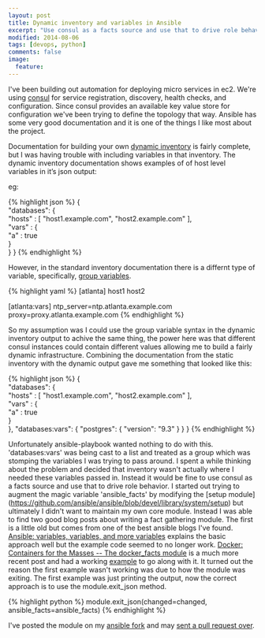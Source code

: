 ```yaml
---
layout: post
title: Dynamic inventory and variables in Ansible
excerpt: "Use consul as a facts source and use that to drive role behavior."
modified: 2014-08-06
tags: [devops, python]
comments: false
image:
  feature:
---
```

I've been building out automation for deploying micro services in ec2. We're using [consul](http://consul.io) for service registration, discovery, health checks, and configuration. Since consul provides an available key value store for configuration we've been trying to define the topology that way. Ansible has some very good documentation and it is one of the things I like most about the project. 

Documentation for building your own [dynamic inventory](http://docs.ansible.com/developing_inventory.html) is fairly complete, but I was having trouble with including variables in that inventory. The dynamic inventory documentation shows examples of of host level variables in it’s json output:

eg:

{% highlight json %}
{    
  "databases": {        
    "hosts"   : [ "host1.example.com", "host2.example.com" ],        
    "vars"    : {            
      "a"   : true        
    }    
  }
}
{% endhighlight %}


However, in the standard inventory documentation there is a differnt type of variable, specifically, [group variables](http://docs.ansible.com/intro_inventory.html#group-variables).

{% highlight yaml %}
[atlanta]
host1
host2

[atlanta:vars]
ntp_server=ntp.atlanta.example.com
proxy=proxy.atlanta.example.com
{% endhighlight %}


So my assumption was I could use the group variable syntax in the dynamic inventory output to achive the same thing, the power here was that different consul instances could contain different values allowing me to build a fairly dynamic infrastructure. Combining the documentation from the static inventory with the dynamic output gave me something that looked like this:

{% highlight json %}
{    
  "databases": {        
    "hosts"   : [ "host1.example.com", "host2.example.com" ],        
    "vars"    : {            
      "a"   : true        
    }    
  },
  "databases:vars": {
    "postgres": {
       "version": "9.3"
     } 
  }
}
{% endhighlight %}

Unfortunately ansible-playbook wanted nothing to do with this. 'databases:vars' was being cast to a list and treated as a group which was stomping the variables I was trying to pass around. 
I spent a while thinking about the problem and decided that inventory wasn't actually where I needed these variables passed in. Instead it would be fine to use consul as a facts source and use that to drive role behavior. I started out trying to augment the magic variable 'ansible_facts' by modifying the [setup module] (https://github.com/ansible/ansible/blob/devel/library/system/setup) but ultimately I didn't want to maintain my own core module. Instead I was able to find two good blog posts about writing a fact gathering module. The first is a little old but comes from one of the best ansible blogs I've found. [Ansible: variables, variables, and more variables](http://jpmens.net/2012/08/30/ansible-variables-variables-and-more-variables/) explains the basic approach well but the example code seemed to no longer work. [Docker: Containers for the Masses -- The docker_facts module](http://patg.net/ansible,docker/2014/07/10/ansible-docker-facts/) is a much more recent post and had a working [example](https://github.com/CaptTofu/ansible/blob/docker_facts/library/cloud/docker_facts) to go along with it. 
It turned out the reason the first example wasn't working was due to how the module was exiting. The first example was just printing the output, now the correct approach is to use the module.exit_json method.

{% highlight python %}
module.exit_json(changed=changed, ansible_facts=ansible_facts)
{% endhighlight %}

I've posted the module on my [ansible fork](https://github.com/savagegus/ansible/blob/consul_facts/library/cloud/consul_facts) and may [sent a pull request over](https://github.com/ansible/ansible/pull/8477). 